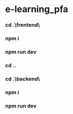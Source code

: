 ﻿# e-learning_pfa
### cd .\frentend\
### npm i 
### npm run dev
### cd ..
### cd .\backend\
### npm i
### npm run dev
